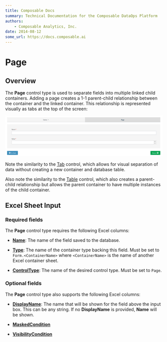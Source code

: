 ```yaml
---
title: Composable Docs
summary: Technical Documentation for the Composable DataOps Platform
authors:
    - Composable Analytics, Inc.
date: 2014-08-12
some_url: https://docs.composable.ai
---
```


# Page

## Overview

The **Page** control type is used to separate fields into multiple linked child containers. Adding a page creates a 1-1 parent-child relationship between the container and the linked container. This relationship is represented visually as tabs at the top of the screen:

![Page](../img/Page.png)

Note the similarity to the [Tab](Tab.md) control, which allows for visual separation of data without creating a new container and database table.

Also note the similarity to the [Table](Table.md) control, which also creates a parent-child relationship but allows the parent container to have multiple instances of the child container.

## Excel Sheet Input

### Required fields

The **Page** control type requires the following Excel columns:

- [**Name**](../06.Setting-Details/Name.md): The name of the field saved to the database.

- [**Type**](../06.Setting-Details/Type.md): The name of the container type backing this field. Must be set to `Form.<ContainerName>` where `<ContainerName>` is the name of another Excel container sheet.

- [**ControlType**](../06.Setting-Details/ControlType.md): The name of the desired control type. Must be set to `Page`.

### Optional fields

The **Page** control type also supports the following Excel columns:

- [**DisplayName**](../06.Setting-Details/DisplayName.md): The name that will be shown for the field above the input box. This can be any string. If no **DisplayName** is provided, **Name** will be shown.

- [**MaskedCondition**](../06.Setting-Details/MaskedCondition.md)

- [**VisibilityCondition**](../06.Setting-Details/VisibilityCondition.md)